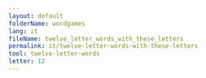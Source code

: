 ```yaml
---
layout: default
folderName: wordgames
lang: it
fileName: twelve_letter_words_with_these_letters
permalink: it/twelve-letter-words-with-these-letters
tool: twelve-letter-words
letter: 12
---
```

